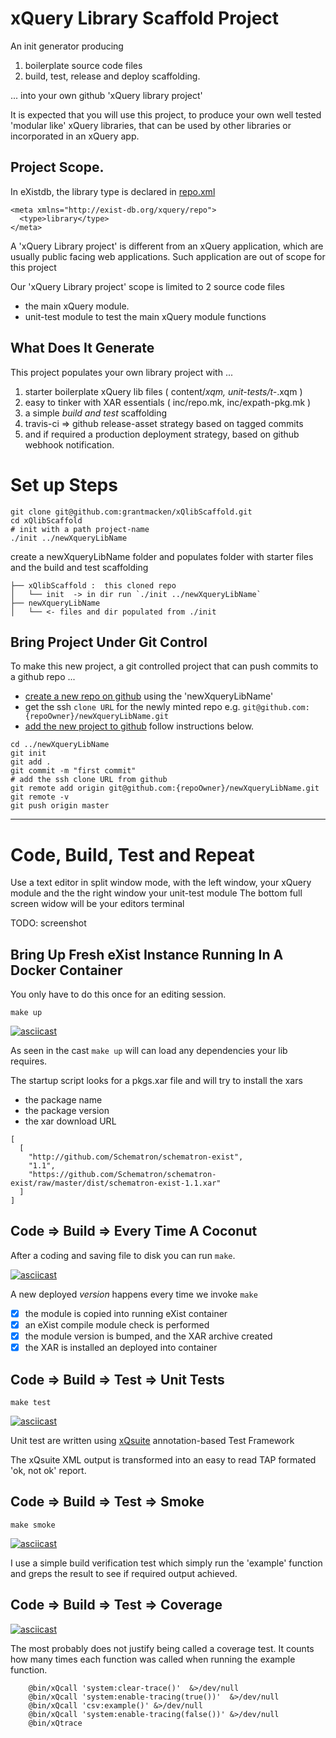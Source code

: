 
# xQuery Library Scaffold Project

An init generator producing 

 1. boilerplate source code files
 2. build, test, release and deploy scaffolding.

... into your own github 'xQuery library project'

It is expected that you will use this project,
to produce your own well tested 'modular like' xQuery libraries,
that can be used by other libraries or incorporated in an xQuery app.

## Project Scope.

In eXistdb, the library type is declared in [repo.xml](https://exist-db.org/exist/apps/doc/repo)

```
<meta xmlns="http://exist-db.org/xquery/repo">
  <type>library</type>
</meta>
```
A 'xQuery Library project' is different from an xQuery application, 
which are usually public facing web applications. 
Such application are out of scope for this project

Our 'xQuery Library project' scope is limited to 2 source code files

- the main xQuery module.
- unit-test module to test the main xQuery module functions








## What Does It Generate 

This project populates your own library project with ...
 1. starter boilerplate xQuery lib files ( content/*xqm, unit-tests/t-*.xqm )
 2. easy to tinker with XAR essentials ( inc/repo.mk, inc/expath-pkg.mk )
 3. a simple *build and test* scaffolding 
 4. travis-ci => github release-asset strategy based on tagged commits
 6. and if required a production deployment strategy, based on github webhook notification.

# Set up Steps

```
git clone git@github.com:grantmacken/xQlibScaffold.git
cd xQlibScaffold
# init with a path project-name 
./init ../newXqueryLibName
```
create a newXqueryLibName folder and populates folder with starter files
and the build and test scaffolding

```
├── xQlibScaffold :  this cloned repo
│   └── init  -> in dir run `./init ../newXqueryLibName`
├── newXqueryLibName
│   └── <- files and dir populated from ./init
```

## Bring Project Under Git Control

To make this new project, a git controlled project that can push commits 
to a github repo ...

 - [create a new repo on github](https://help.github.com/en/articles/creating-a-new-repository) 
using the 'newXqueryLibName' 
 - get the ssh `clone URL` for the newly minted repo e.g. `git@github.com:{repoOwner}/newXqueryLibName.git`
 - [add the new project to github](https://help.github.com/en/articles/adding-an-existing-project-to-github-using-the-command-line) follow instructions below.

```
cd ../newXqueryLibName
git init
git add .
git commit -m "first commit"
# add the ssh clone URL from github
git remote add origin git@github.com:{repoOwner}/newXqueryLibName.git
git remote -v
git push origin master
```

--------------------------------------------------

# Code, Build, Test and Repeat

Use a text editor in split window mode, 
with the left window, your xQuery module and the
the right window your unit-test module
The bottom full screen widow will be your editors terminal


TODO: screenshot


## Bring Up Fresh eXist Instance Running In A Docker Container

You only have to do this once for an editing session.

```
make up
```

[![asciicast](https://asciinema.org/a/232367.svg)](https://asciinema.org/a/232367)

As seen in the cast `make up` will can load any dependencies your lib requires.

The startup script looks for a pkgs.xar file and will try to install the xars

- the package name
- the package version
- the xar download URL

```
[
  [
    "http://github.com/Schematron/schematron-exist",
    "1.1",
    "https://github.com/Schematron/schematron-exist/raw/master/dist/schematron-exist-1.1.xar"
  ]
]
```

## Code => Build => Every Time A Coconut

After a coding and saving file to disk you can run `make`.

[![asciicast](https://asciinema.org/a/232374.svg)](https://asciinema.org/a/232374)

A new deployed *version* happens every time we invoke `make`

 - [x] the module is copied into running eXist container
 - [x] an eXist compile module check is performed
 - [x] the module version is bumped, and the XAR archive created
 - [x] the XAR is installed an deployed into container

## Code => Build => Test => Unit Tests

```
make test
```

[![asciicast](https://asciinema.org/a/232381.svg)](https://asciinema.org/a/232381)

Unit test are written using [xQsuite](http://exist-db.org/exist/apps/doc/xqsuite.xml)
 annotation-based Test Framework

The xQsuite XML output is transformed into an easy to read TAP formated 'ok, not ok' report.

## Code => Build => Test => Smoke

```
make smoke
```

[![asciicast](https://asciinema.org/a/232385.svg)](https://asciinema.org/a/232385)

I use a simple build verification test 
which simply run the 'example' function and
greps the result to see if required output achieved.

## Code => Build => Test => Coverage

[![asciicast](https://asciinema.org/a/232389.svg)](https://asciinema.org/a/232389)

The most probably does not justify being called a coverage test.
It counts how many times each function was called when running the example function.

```
	@bin/xQcall 'system:clear-trace()'  &>/dev/null
	@bin/xQcall 'system:enable-tracing(true())'  &>/dev/null
	@bin/xQcall 'csv:example()' &>/dev/null
	@bin/xQcall 'system:enable-tracing(false())' &>/dev/null
	@bin/xQtrace
```







